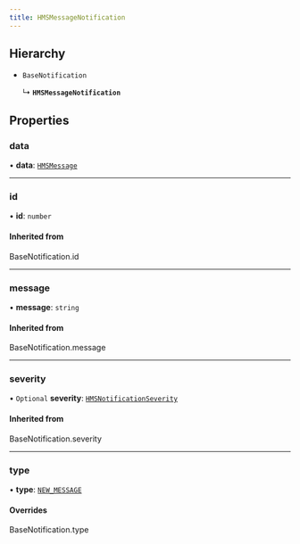 ```yaml
---
title: HMSMessageNotification
---
```


## Hierarchy

- `BaseNotification`

  ↳ **`HMSMessageNotification`**

## Properties

### data

• **data**: [`HMSMessage`](/api-reference/javascript/v2/interfaces/HMSMessage)

---

### id

• **id**: `number`

#### Inherited from

BaseNotification.id

---

### message

• **message**: `string`

#### Inherited from

BaseNotification.message

---

### severity

• `Optional` **severity**: [`HMSNotificationSeverity`](/api-reference/javascript/v2/enums/HMSNotificationSeverity)

#### Inherited from

BaseNotification.severity

---

### type

• **type**: [`NEW_MESSAGE`](/api-reference/javascript/v2/enums/HMSNotificationTypes#new_message)

#### Overrides

BaseNotification.type
